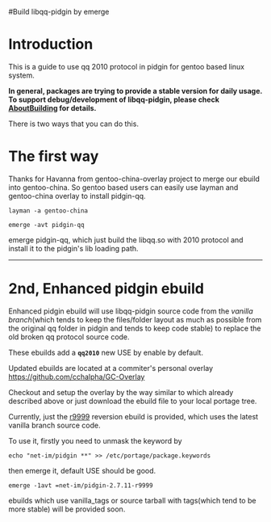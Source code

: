 #Build libqq-pidgin by emerge

# Introduction #
This is a guide to use qq 2010 protocol in pidgin for gentoo based linux system.

**In general, packages are trying to provide a stable version for daily usage. To support debug/development of libqq-pidgin, please check [AboutBuilding](AboutBuilding.md) for details.**

There is two ways that you can do this.

# The first way #

Thanks for Havanna from gentoo-china-overlay project to merge our ebuild into gentoo-china. So gentoo based users can easily use layman and gentoo-china overlay to install pidgin-qq.

```
layman -a gentoo-china
```

```
emerge -avt pidgin-qq
```

emerge pidgin-qq, which just build the libqq.so with 2010 protocol and install it to the pidgin's lib loading path.


---


# 2nd, Enhanced pidgin ebuild #

Enhanced pidgin ebuild will use libqq-pidgin source code from the _vanilla branch_(which tends to keep the files/folder layout as much as possible from the original qq folder in pidgin and tends to keep code stable) to replace the old broken qq protocol source code.

These ebuilds add a **`qq2010`** new USE by enable by default.

Updated ebuilds are located at a commiter's personal overlay https://github.com/cchalpha/GC-Overlay

Checkout and setup the overlay by the way similar to which already described above or just download the ebuild file to your local portage tree.

Currently, just the [r9999](https://code.google.com/p/libqq-pidgin/source/detail?r=9999) reversion ebuild is provided, which uses the latest vanilla branch source code.

To use it, firstly you need to unmask the keyword by

```
echo "net-im/pidgin **" >> /etc/portage/package.keywords
```

then emerge it, default USE should be good.
```
emerge -1avt =net-im/pidgin-2.7.11-r9999
```

ebuilds which use vanilla\_tags or source tarball with tags(which tend to be more stable) will be provided soon.